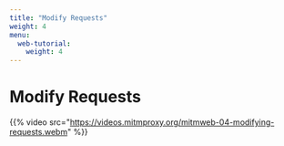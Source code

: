 ```yaml
---
title: "Modify Requests"
weight: 4
menu:
  web-tutorial:
    weight: 4
---
```


# Modify Requests

{{% video src="https://videos.mitmproxy.org/mitmweb-04-modifying-requests.webm" %}}
